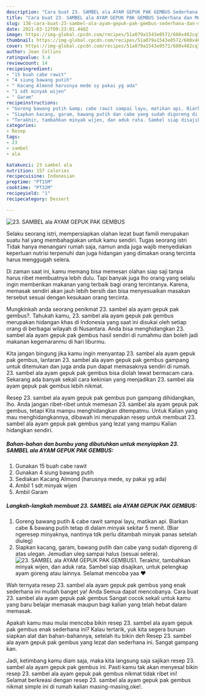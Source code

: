 ```yaml
---
description: "Cara buat 23. SAMBEL ala AYAM GEPUK PAK GEMBUS Sederhana dan Mudah Dibuat"
title: "Cara buat 23. SAMBEL ala AYAM GEPUK PAK GEMBUS Sederhana dan Mudah Dibuat"
slug: 136-cara-buat-23-sambel-ala-ayam-gepuk-pak-gembus-sederhana-dan-mudah-dibuat
date: 2021-03-12T09:23:01.448Z
image: https://img-global.cpcdn.com/recipes/51a079a1543e0572/680x482cq70/23-sambel-ala-ayam-gepuk-pak-gembus-foto-resep-utama.jpg
thumbnail: https://img-global.cpcdn.com/recipes/51a079a1543e0572/680x482cq70/23-sambel-ala-ayam-gepuk-pak-gembus-foto-resep-utama.jpg
cover: https://img-global.cpcdn.com/recipes/51a079a1543e0572/680x482cq70/23-sambel-ala-ayam-gepuk-pak-gembus-foto-resep-utama.jpg
author: Jean Collins
ratingvalue: 3.4
reviewcount: 14
recipeingredient:
- "15 buah cabe rawit"
- "4 siung bawang putih"
- " Kacang Almond harusnya mede sy pakai yg ada"
- "1 sdt minyak wijen"
- " Garam"
recipeinstructions:
- "Goreng bawang putih &amp; cabe rawit sampai layu, matikan api. Biarkan cabe &amp; bawang putih tetap di dalam minyak sekitar 5 menit. (Biar ngeresep minyaknya, nantinya tdk perlu ditambah minyak panas setelah diuleg)"
- "Siapkan kacang, garam, bawang putih dan cabe yang sudah digoreng di atas ulegan. Jemudian uleg sampai halus (sesuai selera)."
- "Terakhir, tambahkan minyak wijen, dan aduk rata. Sambel siap disajikan, untuk pelengkap ayam goreng atau lainnya. Selamat mencoba yaa ❤"
categories:
- Resep
tags:
- 23
- sambel
- ala

katakunci: 23 sambel ala 
nutrition: 157 calories
recipecuisine: Indonesian
preptime: "PT15M"
cooktime: "PT32M"
recipeyield: "1"
recipecategory: Dessert

---
```



![23. SAMBEL ala AYAM GEPUK PAK GEMBUS](https://img-global.cpcdn.com/recipes/51a079a1543e0572/680x482cq70/23-sambel-ala-ayam-gepuk-pak-gembus-foto-resep-utama.jpg)

Selaku seorang istri, mempersiapkan olahan lezat buat famili merupakan suatu hal yang membahagiakan untuk kamu sendiri. Tugas seorang istri Tidak hanya menangani rumah saja, namun anda juga wajib menyediakan keperluan nutrisi terpenuhi dan juga hidangan yang dimakan orang tercinta harus menggugah selera.

Di zaman  saat ini, kamu memang bisa memesan olahan siap saji tanpa harus ribet membuatnya lebih dulu. Tapi banyak juga lho orang yang selalu ingin memberikan makanan yang terbaik bagi orang tercintanya. Karena, memasak sendiri akan jauh lebih bersih dan bisa menyesuaikan masakan tersebut sesuai dengan kesukaan orang tercinta. 



Mungkinkah anda seorang penikmat 23. sambel ala ayam gepuk pak gembus?. Tahukah kamu, 23. sambel ala ayam gepuk pak gembus merupakan hidangan khas di Indonesia yang saat ini disukai oleh setiap orang di berbagai wilayah di Nusantara. Anda bisa menghidangkan 23. sambel ala ayam gepuk pak gembus hasil sendiri di rumahmu dan boleh jadi makanan kegemaranmu di hari liburmu.

Kita jangan bingung jika kamu ingin menyantap 23. sambel ala ayam gepuk pak gembus, lantaran 23. sambel ala ayam gepuk pak gembus gampang untuk ditemukan dan juga anda pun dapat memasaknya sendiri di rumah. 23. sambel ala ayam gepuk pak gembus bisa diolah lewat bermacam cara. Sekarang ada banyak sekali cara kekinian yang menjadikan 23. sambel ala ayam gepuk pak gembus lebih nikmat.

Resep 23. sambel ala ayam gepuk pak gembus pun gampang dihidangkan, lho. Anda jangan ribet-ribet untuk memesan 23. sambel ala ayam gepuk pak gembus, tetapi Kita mampu menghidangkan ditempatmu. Untuk Kalian yang mau menghidangkannya, dibawah ini merupakan resep untuk membuat 23. sambel ala ayam gepuk pak gembus yang lezat yang mampu Kalian hidangkan sendiri.

<!--inarticleads1-->

##### Bahan-bahan dan bumbu yang dibutuhkan untuk menyiapkan 23. SAMBEL ala AYAM GEPUK PAK GEMBUS:

1. Gunakan 15 buah cabe rawit
1. Gunakan 4 siung bawang putih
1. Sediakan  Kacang Almond (harusnya mede, sy pakai yg ada)
1. Ambil 1 sdt minyak wijen
1. Ambil  Garam




<!--inarticleads2-->

##### Langkah-langkah membuat 23. SAMBEL ala AYAM GEPUK PAK GEMBUS:

1. Goreng bawang putih &amp; cabe rawit sampai layu, matikan api. Biarkan cabe &amp; bawang putih tetap di dalam minyak sekitar 5 menit. (Biar ngeresep minyaknya, nantinya tdk perlu ditambah minyak panas setelah diuleg)
1. Siapkan kacang, garam, bawang putih dan cabe yang sudah digoreng di atas ulegan. Jemudian uleg sampai halus (sesuai selera).
<img src="https://img-global.cpcdn.com/steps/be1335a1c4422a4a/160x128cq70/23-sambel-ala-ayam-gepuk-pak-gembus-langkah-memasak-2-foto.jpg" alt="23. SAMBEL ala AYAM GEPUK PAK GEMBUS">1. Terakhir, tambahkan minyak wijen, dan aduk rata. Sambel siap disajikan, untuk pelengkap ayam goreng atau lainnya. Selamat mencoba yaa ❤




Wah ternyata resep 23. sambel ala ayam gepuk pak gembus yang enak sederhana ini mudah banget ya! Anda Semua dapat mencobanya. Cara buat 23. sambel ala ayam gepuk pak gembus Sangat cocok sekali untuk kamu yang baru belajar memasak maupun bagi kalian yang telah hebat dalam memasak.

Apakah kamu mau mulai mencoba bikin resep 23. sambel ala ayam gepuk pak gembus enak sederhana ini? Kalau tertarik, yuk kita segera buruan siapkan alat dan bahan-bahannya, setelah itu bikin deh Resep 23. sambel ala ayam gepuk pak gembus yang lezat dan sederhana ini. Sangat gampang kan. 

Jadi, ketimbang kamu diam saja, maka kita langsung saja sajikan resep 23. sambel ala ayam gepuk pak gembus ini. Pasti kamu tak akan menyesal bikin resep 23. sambel ala ayam gepuk pak gembus nikmat tidak ribet ini! Selamat berkreasi dengan resep 23. sambel ala ayam gepuk pak gembus nikmat simple ini di rumah kalian masing-masing,oke!.

